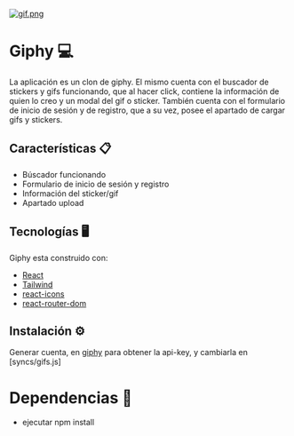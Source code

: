 [![gif.png](https://i.postimg.cc/Jz07GZvx/gif.png)](https://postimg.cc/21pNtbzL)

# Giphy 💻 

La aplicación es un clon de giphy. El mismo cuenta con el buscador de stickers y gifs funcionando, que al hacer click, contiene la información de quien lo creo y un modal del gif o sticker.
También cuenta con el formulario de inicio de sesión y de registro, que a su vez, posee el apartado de cargar gifs y stickers.

## Características 📋

- Búscador funcionando
- Formulario de inicio de sesión y registro
- Información del sticker/gif
- Apartado upload

## Tecnologías 🖥️

Giphy esta construido con:

- [React](https://es.reactjs.org/)
- [Tailwind](https://tailwindcss.com/)
- [react-icons](https://react-icons.github.io/react-icons/)
- [react-router-dom](https://reactrouter.com/en/main)

## Instalación ⚙️

Generar cuenta, en [giphy](https://developers.giphy.com/) para obtener la api-key, y cambiarla en [syncs/gifs.js]

# Dependencias 🔧

- ejecutar npm install
